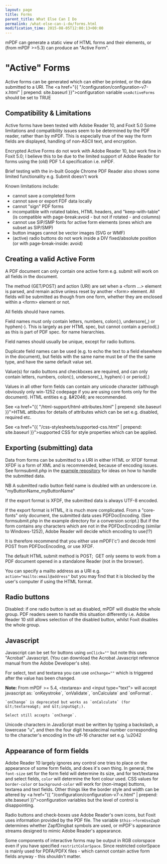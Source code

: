 ```yaml
---
layout: page
title: Forms
parent_title: What Else Can I Do
permalink: /what-else-can-i-do/forms.html
modification_time: 2015-08-05T12:00:13+00:00
---
```


mPDF can generate a static view of HTML forms and their elements, or (from mPDF >=5.3) can produce an "Active Form".

# "Active" Forms

Active forms can be generated which can either be printed, or the data submitted to a URI. The 
<a href="{{ "/configuration/configuration-v7-x.html" | prepend: site.baseurl }}">configuration variable</a>
`useActiveForms` should be set to <span class="smallblock">TRUE</span>

## Compatibility &amp; Limitations

Active forms have been tested with Adobe Reader 10, and Foxit 5.0 Some limitations and compatibility issues seem to be
determined by the PDF reader, rather than by mPDF. This is especially true of the way the form fields are displayed,
handling of non-ASCII text, and encryption.

Encrypted Active Forms do not work with Adobe Reader 10, but work fine in Foxit 5.0; I believe this to be due to the
limited support of Adobe Reader for forms using the (old) PDF 1.4 specification i.e. mPDF.

Brief testing with the in-built Google Chrome PDF Reader also shows some limited functionality e.g. Submit doesn't work

Known limitations include:

- cannot save a completed form
- cannot save or export FDF data locally
- cannot "sign" PDF forms
- incompatible with rotated tables, HTML headers, and "keep-with-table" (is compatible with page-break:avoid - but not
	if rotated - and columns)
- cannot use SIP/SMP fonts for active form elements (ones which are subset as SIP/SMP)
- button images cannot be vector images (SVG or WMF)
- (active) radio buttons do not work inside a DIV fixed/absolute position (or with page-break-inside: avoid)

## Creating a valid Active Form

A PDF document can only contain one active form e.g. submit will work on all fields in the document.

The method (GET/POST) and action (URI) are set when a &lt;form ...&gt; element is parsed, and remain active unless
reset by another &lt;form&gt; element. All fields will be submitted as though from one form, whether they are enclosed
within a &lt;form&gt; element or not.

All fields should have names.

Field names must only contain letters, numbers, colon(:), undersore(_) or hyphen(-). This is largely as per HTML spec,
but cannot contain a period(.) as this is part of PDF spec. for name hierarchies.

Field names should usually be unique, except for radio buttons.

Duplicate field names can be used (e.g. to echo the text to a field elsewhere in the document), but fields with the same
name must be of the the same type, and have the same default value set.

Value(s) for radio buttons and checkboxes are required, and can only contain letters, numbers, colon(:), undersore(_),
hyphen(-) or period(.)

Values in all other form fields can contain any unicode character (although obviously only win-1252 codepage if you are
using core fonts only for the document). HTML entities e.g. &amp;#2046; are recommended.

See <a href="{{ "/html-support/html-attributes.html" | prepend: site.baseurl }}">HTML attibutes</a> for details of
attributes which can be set e.g. disabled, required etc.

See <a href="{{ "/css-stylesheets/supported-css.html" | prepend: site.baseurl }}">supported CSS</a> for style properties
which can be applied.

## Exporting (submitting) data

Data from forms can be submitted to a URI in either HTML or XFDF format
XFDF is a form of XML and is recommended, because of encoding issues. See <span class="filename">formsubmit.php</span>
in the [example repository](https://github.com/mpdf/mpdf-examples) for ideas on how to handle the submitted data.

NB A submitted radio button field name is doubled with an underscore i.e. "myButtonName_myButtonName"

If the export format is XFDF, the submitted data is always UTF-8 encoded.

If the export format is HTML, it is much more complicated. From a "core-fonts" only document, the submitted data uses
PDFDocEncoding. (See <span class="filename">formsubmit.php</span> in the example directory for a conversion script.) But
if the form contains any characters which are not in the PDFDocEncoding (similar to Windows-1252), Adobe Reader will
decide which encoding to use(!?)

It is therefore recommend that you either use mPDF('c') and decode html POST from PDFDocEncoding, or use XFDF.

The default HTML submit method is POST;  GET only seems to work from a PDF document opened in a standalone Reader
(not in the browser).

You can specify a mailto address as a URI e.g. `action="mailto:email@address"` but you may find that it is blocked by
the user's computer if using the HTML format.

## Radio buttons

Disabled: if one radio button is set as disabled, mPDF will disable the whole group. PDF readers seem to handle this
situation differently i.e. Adobe Reader 10 still allows selection of the disabled button, whilst Foxit disables the
whole group.

## Javascript

Javascript can be set for buttons using `onClick=""` but note this uses "Acrobat" Javascript. (You can download the
Acrobat Javascript reference manual from the Adobe Developer's site).

For select, text and textarea you can use `onChange=""` which is triggered after the value has been changed.

<div class="alert alert-info" role="alert">
	<strong>Note:</strong> From mPDF >= 5.4, &lt;textarea&gt; and &lt;input
	type="text"&gt; will accept javascript as: `onKeystroke`, `onValidate`, `onCalculate` and `onFormat`.

    `onChange` is deprecated but works as `onCalculate` (for &lt;textarea&gt; and &lt;input&gt;).

    Select still accepts `onChange`.
</div>

Unicode characters in JavaScript must be written by typing a backslash, a lowercase "u", and then the four digit
hexadecimal number corresponding to the character's encoding in the utf-16 character set e.g. \u2042

## Appearance of form fields

Adobe Reader 10 largely ignores any control one tries to place on the appearance of some form fields, and does it's
own thing. In general, the `font-size` set for the form field will determine its size, and for text/textarea and select
fields, `color` will determine the font colour used. CSS values for `border-color` or `background-color` will work for
(non-image) buttons, textarea and text fields. Other things like the border style and width can be altered by
<a href="{{ "/configuration/configuration-v7-x.html" | prepend: site.baseurl }}">configuration variables</a>
but the level of control is disappointing.

Radio buttons and check-boxes use Adobe Reader's own icons, but Foxit uses information provided by the PDF file. The
variable `$this->formUseZapD` determines whether ZapfDingbat symbols are used, or mPDF's appearance streams designed
to mimic Adobe Reader's appearance.

Some components of interactive forms may be output in RGB colorspace even if you have specified `restrictColorSpace`.
Since restricted colorSpace is mainly used for PDFA/PDFX files - which cannot contain active form fields anyway - this
shouldn't matter.

